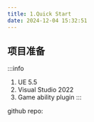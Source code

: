 ```yaml
---
title: 1.Quick Start
date: 2024-12-04 15:32:51
---
```


## 项目准备

:::info
1. UE 5.5
2. Visual Studio 2022
3. Game ability plugin
:::

github repo: 


